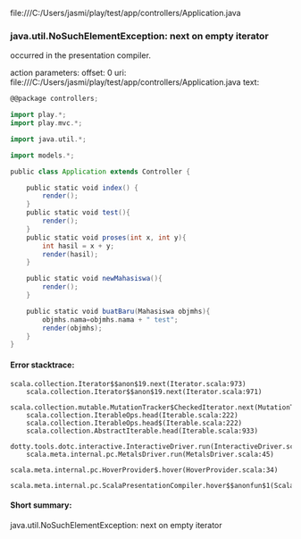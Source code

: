 file:///C:/Users/jasmi/play/test/app/controllers/Application.java
### java.util.NoSuchElementException: next on empty iterator

occurred in the presentation compiler.

action parameters:
offset: 0
uri: file:///C:/Users/jasmi/play/test/app/controllers/Application.java
text:
```scala
@@package controllers;

import play.*;
import play.mvc.*;

import java.util.*;

import models.*;

public class Application extends Controller {

    public static void index() {
        render();
    }
    public static void test(){
        render();
    }
    public static void proses(int x, int y){
        int hasil = x + y;
        render(hasil);
    }

    public static void newMahasiswa(){
        render();
    }

    public static void buatBaru(Mahasiswa objmhs){
        objmhs.nama=objmhs.nama + " test";
        render(objmhs);
    }
}
```



#### Error stacktrace:

```
scala.collection.Iterator$$anon$19.next(Iterator.scala:973)
	scala.collection.Iterator$$anon$19.next(Iterator.scala:971)
	scala.collection.mutable.MutationTracker$CheckedIterator.next(MutationTracker.scala:76)
	scala.collection.IterableOps.head(Iterable.scala:222)
	scala.collection.IterableOps.head$(Iterable.scala:222)
	scala.collection.AbstractIterable.head(Iterable.scala:933)
	dotty.tools.dotc.interactive.InteractiveDriver.run(InteractiveDriver.scala:168)
	scala.meta.internal.pc.MetalsDriver.run(MetalsDriver.scala:45)
	scala.meta.internal.pc.HoverProvider$.hover(HoverProvider.scala:34)
	scala.meta.internal.pc.ScalaPresentationCompiler.hover$$anonfun$1(ScalaPresentationCompiler.scala:329)
```
#### Short summary: 

java.util.NoSuchElementException: next on empty iterator